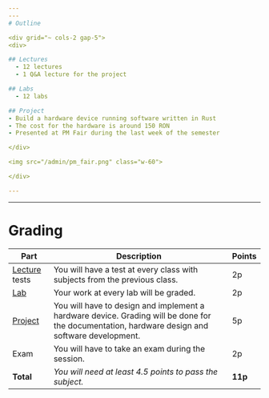 ```yaml
---
---
# Outline

<div grid="~ cols-2 gap-5">
<div>

## Lectures
  - 12 lectures
  - 1 Q&A lecture for the project

## Labs
  - 12 labs

## Project
- Build a hardware device running software written in Rust
- The cost for the hardware is around 150 RON
- Presented at PM Fair during the last week of the semester

</div>

<img src="/admin/pm_fair.png" class="w-60">

</div>

---
```

---
# Grading

| Part | Description | Points |
|-----|-------------|--------|
| [Lecture](/docs/category/lecture) tests | You will have a test at every class with subjects from the previous class. | 2p |
| [Lab](/docs/category/lab) | Your work at every lab will be graded. | 2p |
| [Project](/docs/project) | You will have to design and implement a hardware device. Grading will be done for the documentation, hardware design and software development. | 5p |
| Exam | You will have to take an exam during the session. | 2p |
| **Total** | *You will need at least 4.5 points to pass the subject.* | **11p** |
